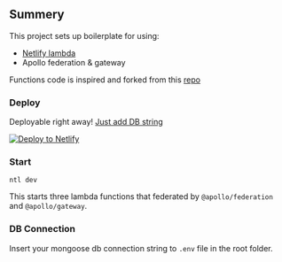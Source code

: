 ## Summery
This project sets up boilerplate for using: 

- [Netlify lambda](https://github.com/netlify/netlify-lambda)
- Apollo federation & gateway

Functions code is inspired and forked from this [repo](https://github.com/bkegley/intro-to-graphql-meetup)

### Deploy

Deployable right away! [Just add DB string](https://github.com/peter-wd-1/netlify-lambda-apollo-federation#db-connection)

[![Deploy to Netlify](https://www.netlify.com/img/deploy/button.svg)](https://app.netlify.com/start/deploy?repository=https://github.com/peter-wd-1/netlify-lambda-apollo-federation)

### Start

`ntl dev` 

This starts three lambda functions that federated by `@apollo/federation` and `@apollo/gateway`.

### DB Connection

Insert your mongoose db connection string to `.env` file in the root folder.

